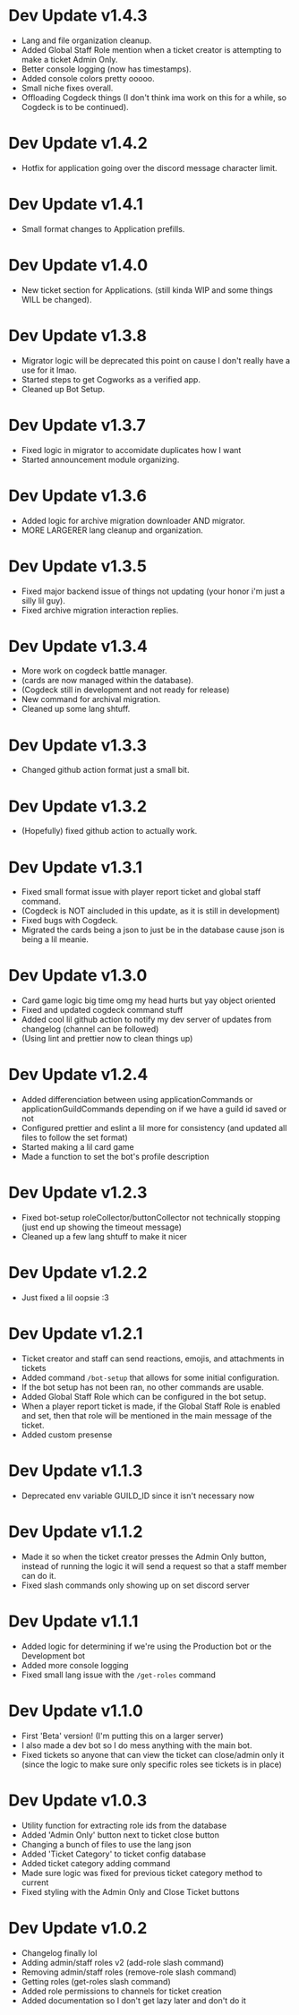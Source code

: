 # Dev Update v1.4.3
- Lang and file organization cleanup.
- Added Global Staff Role mention when a ticket creator is attempting to make a ticket Admin Only.
- Better console logging (now has timestamps).
- Added console colors pretty ooooo.
- Small niche fixes overall.
- Offloading Cogdeck things (I don't think ima work on this for a while, so Cogdeck is to be continued).

# Dev Update v1.4.2
- Hotfix for application going over the discord message character limit.

# Dev Update v1.4.1
- Small format changes to Application prefills. 

# Dev Update v1.4.0
- New ticket section for Applications. (still kinda WIP and some things WILL be changed).

# Dev Update v1.3.8
- Migrator logic will be deprecated this point on cause I don't really have a use for it lmao.
- Started steps to get Cogworks as a verified app.
- Cleaned up Bot Setup.

# Dev Update v1.3.7
- Fixed logic in migrator to accomidate duplicates how I want 
- Started announcement module organizing.

# Dev Update v1.3.6
- Added logic for archive migration downloader AND migrator.
- MORE LARGERER lang cleanup and organization.

# Dev Update v1.3.5
- Fixed major backend issue of things not updating (your honor i'm just a silly lil guy).
- Fixed archive migration interaction replies.

# Dev Update v1.3.4
- More work on cogdeck battle manager.
- (cards are now managed within the database).
- (Cogdeck still in development and not ready for release)
- New command for archival migration.
- Cleaned up some lang shtuff.

# Dev Update v1.3.3
- Changed github action format just a small bit. 

# Dev Update v1.3.2
- (Hopefully) fixed github action to actually work.

# Dev Update v1.3.1
- Fixed small format issue with player report ticket and global staff command. 
- (Cogdeck is NOT aincluded in this update, as it is still in development)
- Fixed bugs with Cogdeck.
- Migrated the cards being a json to just be in the database cause json is being a lil meanie.

# Dev Update v1.3.0
- Card game logic big time omg my head hurts but yay object oriented
- Fixed and updated cogdeck command stuff
- Added cool lil github action to notify my dev server of updates from changelog (channel can be followed)
- (Using lint and prettier now to clean things up)

# Dev Update v1.2.4
- Added differenciation between using applicationCommands or applicationGuildCommands depending on if we have a guild id saved or not
- Configured prettier and eslint a lil more for consistency (and updated all files to follow the set format)
- Started making a lil card game
- Made a function to set the bot's profile description

# Dev Update v1.2.3
- Fixed bot-setup roleCollector/buttonCollector not technically stopping (just end up showing the timeout message)
- Cleaned up a few lang shtuff to make it nicer

# Dev Update v1.2.2
- Just fixed a lil oopsie :3

# Dev Update v1.2.1
- Ticket creator and staff can send reactions, emojis, and attachments in tickets
- Added command `/bot-setup` that allows for some initial configuration. 
- If the bot setup has not been ran, no other commands are usable.
- Added Global Staff Role which can be configured in the bot setup.
- When a player report ticket is made, if the Global Staff Role is enabled and set, then that role will be mentioned in the main message of the ticket.
- Added custom presense

# Dev Update v1.1.3
- Deprecated env variable GUILD_ID since it isn't necessary now

# Dev Update v1.1.2
- Made it so when the ticket creator presses the Admin Only button, instead of running the logic it will send a request so that a staff member can do it.
- Fixed slash commands only showing up on set discord server

# Dev Update v1.1.1
- Added logic for determining if we're using the Production bot or the Development bot
- Added more console logging
- Fixed small lang issue with the `/get-roles` command

# Dev Update v1.1.0
- First 'Beta' version! (I'm putting this on a larger server)
- I also made a dev bot so I do mess anything with the main bot.
- Fixed tickets so anyone that can view the ticket can close/admin only it (since the logic to make sure only specific roles see tickets is in place)

# Dev Update v1.0.3
- Utility function for extracting role ids from the database
- Added 'Admin Only' button next to ticket close button
- Changing a bunch of files to use the lang json
- Added 'Ticket Category' to ticket config database
- Added ticket category adding command
- Made sure logic was fixed for previous ticket category method to current
- Fixed styling with the Admin Only and Close Ticket buttons

# Dev Update v1.0.2
- Changelog finally lol
- Adding admin/staff roles v2 (add-role slash command)
- Removing admin/staff roles (remove-role slash command)
- Getting roles (get-roles slash command)
- Added role permissions to channels for ticket creation
- Added documentation so I don't get lazy later and don't do it